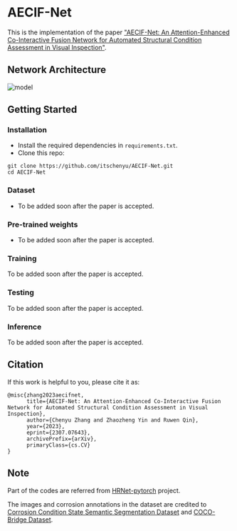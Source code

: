 # AECIF-Net
This is the implementation of the paper ["AECIF-Net: An Attention-Enhanced Co-Interactive Fusion Network for Automated Structural Condition Assessment in Visual Inspection"](https://arxiv.org/abs/2307.07643).

## Network Architecture
![model](https://user-images.githubusercontent.com/90736946/280549214-7f17fd8a-a172-489c-b92c-214b0d81f794.png)

## Getting Started
### Installation
* Install the required dependencies in `requirements.txt`.
* Clone this repo:
~~~~
git clone https://github.com/itschenyu/AECIF-Net.git
cd AECIF-Net
~~~~
### Dataset
* To be added soon after the paper is accepted.

### Pre-trained weights
* To be added soon after the paper is accepted.

### Training
To be added soon after the paper is accepted.

### Testing
To be added soon after the paper is accepted.

### Inference
To be added soon after the paper is accepted.

## Citation
If this work is helpful to you, please cite it as:
~~~~
@misc{zhang2023aecifnet,
      title={AECIF-Net: An Attention-Enhanced Co-Interactive Fusion Network for Automated Structural Condition Assessment in Visual Inspection}, 
      author={Chenyu Zhang and Zhaozheng Yin and Ruwen Qin},
      year={2023},
      eprint={2307.07643},
      archivePrefix={arXiv},
      primaryClass={cs.CV}
}
~~~~
## Note
Part of the codes are referred from <a href="https://github.com/bubbliiiing/hrnet-pytorch">HRNet-pytorch</a> project.

The images and corrosion annotations in the dataset are credited to [Corrosion Condition State Semantic Segmentation Dataset](https://data.lib.vt.edu/articles/dataset/Corrosion_Condition_State_Semantic_Segmentation_Dataset/16624663/2) and [COCO-Bridge Dataset](https://data.lib.vt.edu/articles/dataset/COCO-Bridge_2021_Dataset/16624495/1).
